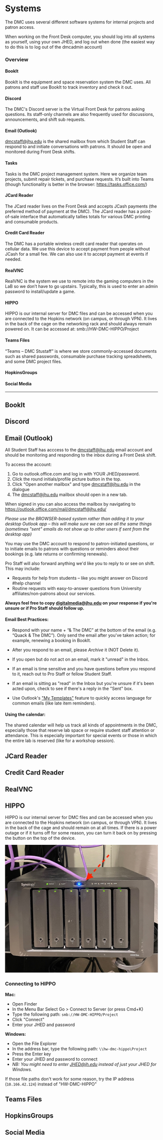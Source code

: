 # Systems 

The DMC uses several different software systems for internal projects and patron access.

When working on the Front Desk computer, you should log into all systems as yourself, using your own JHED, and log out when done (the easiest way to do this is to log out of the dmcadmin account)

### Overview

#### BookIt
BookIt is the equipment and space reservation system the DMC uses. All patrons and staff use BookIt to track inventory and check it out.

#### Discord
The DMC's Discord server is the Virtual Front Desk for patrons asking questions. Its staff-only channels are also frequently used for discussions, announcements, and shift sub requests.

#### Email (Outlook)
dmcstaff@jhu.edu is the shared mailbox from which Student Staff can respond to and initiate conversations with patrons. It should be open and monitored during Front Desk shifts.

#### Tasks
Tasks is the DMC project management system. Here we organize team projects, submit repair tickets, and purchase requests. It’s built into Teams (though functionality is better in the browser: https://tasks.office.com/)

#### JCard Reader
The JCard reader lives on the Front Desk and accepts JCash payments (the preferred method of payment at the DMC). The JCard reader has a point-of-sale interface that automatically tallies totals for various DMC printing and consumable products. 

#### Credit Card Reader
The DMC has a portable wireless credit card reader that operates on cellular data. We use this device to accept payment from people without JCash for a small fee. We can also use it to accept payment at events if needed. 

#### RealVNC
RealVNC is the system we use to remote into the gaming computers in the LaB so we don’t have to go upstairs. Typically, this is used to enter an admin password to install/update a game. 

#### HIPPO
HIPPO is our internal server for DMC files and can be accessed when you are connected to the Hopkins network (on campus, or through VPN). It lives in the back of the cage on the networking rack and should always remain powered on. It can be accessed at: smb://HW-DMC-HIPPO/Project

#### Teams Files
“Teams – DMC Stustaff”  is where we store commonly-accessed documents such as shared passwords, consumable purchase tracking spreadsheets, and some DMC project files.

#### HopkinsGroups

#### Social Media

---
## BookIt

## Discord

## Email (Outlook)
All Student Staff has acccess to the dmcstaff@jhu.edu email account and should be monitoring and responding to the inbox during a Front Desk shift.

To access the account:

1. Go to outlook.office.com and log in with YOUR JHED/password.
2. Click the round initials/profile picture button in the top. 
3. Click "Open another mailbox" and type dmcstaff@jhu.edu in the dialogue
4. The dmcstaff@jhu.edu mailbox should open in a new tab.

When signed in you can also access the mailbox by navigating to https://outlook.office.com/mail/dmcstaff@jhu.edu/

*Please use the BROWSER-based system rather than adding it to your desktop Outlook app – this will make sure we can see all the same things (sometimes "sent" emails do not show up to other users if sent from the desktop app)*

You may use the DMC account to respond to patron-initiated questions, or to initiate emails to patrons with questions or reminders about their bookings (e.g. late returns or confirming renewals).

Pro Staff will also forward anything we'd like you to reply to or see on shift. This may include:
- Requests for help from students – like you might answer on Discord #help channel
- Routine requests with easy-to-answer questions from University affiliates/non-patrons about our services.

**Always feel free to copy digitalmedia@jhu.edu on your response if you're unsure or if Pro Staff should follow up.**

#### Email Best Practices:

- Respond with your name + “& The DMC” at the bottom of the email (e.g. “Quack & The DMC”). Only send the email after you've taken action; for example, renewing a booking in BookIt.

- After you respond to an email, please *Archive* it (NOT Delete it).

- If you open but do not act on an email, mark it "unread" in the Inbox.

- If an email is time sensitive and you have questions before you respond to it, reach out to Pro Staff or fellow Student Staff.

- If an email is sitting as "read" in the Inbox but you're unsure if it's been acted upon, check to see if there's a reply in the "Sent" box.

- Use Outlook's ["My Templates"](https://answers.microsoft.com/en-us/outlook_com/forum/all/outlook-web-access-my-templates/b0d7f655-31a1-4c7f-bb22-10373498aca9) feature to quickly access language for common emails (like late item reminders).

#### Using the calendar:
The shared calendar will help us track all kinds of appointments in the DMC, especially those that reserve lab space or require student staff attention or attendance. This is especially important for special events or those in which the entire lab is reserved (like for a workshop session). 

## JCard Reader

## Credit Card Reader

## RealVNC

## HIPPO
HIPPO is our internal server for DMC files and can be accessed when you are connected to the Hopkins network (on campus, or through VPN). It lives in the back of the cage and should remain on at all times. If there is a power outage or if it turns off for some reason, you can turn it back on by pressing the button on the top of the device.

![HIPPO reset button location](https://github.com/JHUDMC/Manual/blob/db4b649fa9b4992ea7d706ed3a5f14cad90362c9/media/HIPPO.jpg)

### Connecting to HIPPO
**Mac:**
- Open Finder
- In the Menu Bar Select Go > Connect to Server (or press Cmd+K)
- Type the following path: `smb://HW-DMC-HIPPO/Project`
- Click "Connect"
- Enter your JHED and password

**Windows:**
- Open the File Explorer
- In the address bar, type the following path: `\\hw-dmc-hippo\Project`
- Press the Enter key
- Enter your JHED and password to connect
- *NB: You might need to enter JHED@jh.edu instead of just your JHED for Windows.*

If those file paths don't work for some reason, try the IP address (`10.166.42.124`) instead of "HW-DMC-HIPPO"

## Teams Files

## HopkinsGroups

## Social Media


